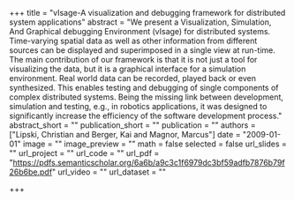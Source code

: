+++
title = "vIsage-A visualization and debugging framework for distributed system applications"
abstract = "We present a Visualization, Simulation, And Graphical debugging Environment (vIsage) for distributed systems. Time-varying spatial data as well as other information from different sources can be displayed and superimposed in a single view at run-time. The main contribution of our framework is that it is not just a tool for visualizing the data, but it is a graphical interface for a simulation environment. Real world data can be recorded, played back or even synthesized. This enables testing and debugging of single components of complex distributed systems. Being the missing link between development, simulation and testing, e.g., in robotics applications, it was designed to significantly increase the efficiency of the software development process."
abstract_short = ""
publication_short = ""
publication = ""
authors = ["Lipski, Christian and Berger, Kai and Magnor, Marcus"]
date = "2009-01-01"
image = ""
image_preview = ""
math = false
selected = false
url_slides = ""
url_project = ""
url_code = ""
url_pdf = "https://pdfs.semanticscholar.org/6a6b/a9c3c1f6979dc3bf59adfb7876b79f26b6be.pdf"
url_video = ""
url_dataset = ""

+++
